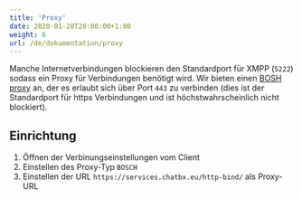 ```yaml
---
title: 'Proxy'
date: 2020-01-20T20:00:00+1:00
weight: 6
url: /de/dokumentation/proxy
---
```


Manche Internetverbindungen blockieren den Standardport für XMPP (`5222`) sodass ein Proxy für Verbindungen benötigt wird. Wir bieten einen [BOSH proxy](https://en.wikipedia.org/wiki/BOSH_(protocol)) an, der es erlaubt sich über Port `443` zu verbinden (dies ist der Standardport für https Verbindungen und ist höchstwahrscheinlich nicht blockiert).

## Einrichtung

1. Öffnen der Verbinungseinstellungen vom Client
2. Einstellen des Proxy-Typ `BOSCH`
3. Einstellen der URL `https://services.chatbx.eu/http-bind/` als Proxy-URL
